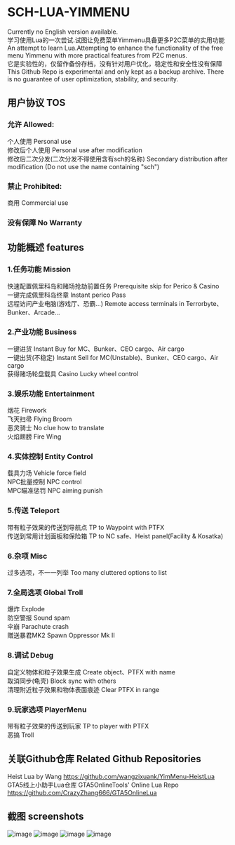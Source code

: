 # SCH-LUA-YIMMENU
Currently no English version available.\
学习使用Lua的一次尝试.试图让免费菜单Yimmenu具备更多P2C菜单的实用功能 \
An attempt to learn Lua.Attempting to enhance the functionality of the free menu Yimmenu with more practical features from P2C menus. \
它是实验性的，仅留作备份存档，没有针对用户优化，稳定性和安全性没有保障 \
This Github Repo is experimental and only kept as a backup archive. There is no guarantee of user optimization, stability, and security.
## 用户协议 TOS
### 允许 Allowed:
个人使用 Personal use \
修改后个人使用 Personal use after modification \
修改后二次分发(二次分发不得使用含有sch的名称) Secondary distribution after modification (Do not use the name containing "sch") 
### 禁止 Prohibited:
商用 Commercial use
### 没有保障 No Warranty
## 功能概述 features
### 1.任务功能 Mission 
快速配置佩里科岛和赌场抢劫前置任务 Prerequisite skip for Perico & Casino\
一键完成佩里科岛终章 Instant perico Pass \
远程访问产业电脑(游戏厅、恐霸...) Remote access terminals in Terrorbyte、Bunker、Arcade...
### 2.产业功能 Business 
一键进货 Instant Buy for MC、Bunker、CEO cargo、Air cargo\
一键出货(不稳定) Instant Sell for MC(Unstable)、Bunker、CEO cargo、Air cargo\
获得赌场轮盘载具 Casino Lucky wheel control
### 3.娱乐功能 Entertainment 
烟花 Firework \
飞天扫帚 Flying Broom \
恶灵骑士 No clue how to translate \
火焰翅膀 Fire Wing 
### 4.实体控制 Entity Control
载具力场 Vehicle force field \
NPC批量控制 NPC control \
MPC瞄准惩罚 NPC aiming punish
### 5.传送 Teleport 
带有粒子效果的传送到导航点 TP to Waypoint with PTFX \
传送到常用计划面板和保险箱 TP to NC safe、Heist panel(Facility & Kosatka) 
### 6.杂项 Misc 
过多选项，不一一列举 Too many cluttered options to list
### 7.全局选项 Global Troll 
爆炸 Explode \
防空警报 Sound spam \
伞崩 Parachute crash \
赠送暴君MK2 Spawn Oppressor Mk II
### 8.调试 Debug 
自定义物体和粒子效果生成 Create object、PTFX with name\
取消同步(龟壳) Block sync with others\
清理附近粒子效果和物体表面痕迹 Clear PTFX in range
### 9.玩家选项 PlayerMenu
带有粒子效果的传送到玩家 TP to player with PTFX \
恶搞 Troll
## 关联Github仓库 Related Github Repositories
Heist Lua by Wang https://github.com/wangzixuank/YimMenu-HeistLua \
GTA5线上小助手Lua仓库 GTA5OnlineTools' Online Lua Repo https://github.com/CrazyZhang666/GTA5OnlineLua 
## 截图 screenshots
![image](https://cdn.discordapp.com/attachments/1123459970806054975/1132205683656360036/image.png)
![image](https://cdn.discordapp.com/attachments/1123459970806054975/1132205684029665280/image.png)
![image](https://cdn.discordapp.com/attachments/1123459970806054975/1132205684264554656/image.png)
![image](https://cdn.discordapp.com/attachments/1123459970806054975/1132205684524580874/image.png)

